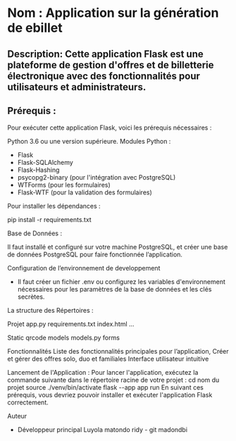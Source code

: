 

#  Nom : Application  sur la génération de  ebillet 

## Description:  Cette application Flask est une plateforme de gestion d'offres et de billetterie électronique avec des fonctionnalités pour utilisateurs et administrateurs.

## Prérequis :

  Pour exécuter cette application Flask, voici les prérequis nécessaires :

Python 3.6 ou une version supérieure.
Modules Python :
* Flask
* Flask-SQLAlchemy
* Flask-Hashing
* psycopg2-binary (pour l'intégration avec PostgreSQL)
* WTForms (pour les formulaires)
* Flask-WTF (pour la validation des formulaires)


Pour installer les dépendances :

pip install -r requirements.txt

Base de Données :

Il faut installé et configuré sur votre machine  PostgreSQL, et  créer une base de données PostgreSQL pour  faire fonctionnée l’application.

Configuration de l’environnement  de developpement 
* Il faut créer un fichier .env ou configurez les variables d'environnement nécessaires pour les paramètres de la base de données et les clés secrètes.

 La structure des Répertoires :

Projet
app.py
requirements.txt
index.html ...

Static
qrcode
models
models.py
forms

Fonctionnalités
Liste des fonctionnalités principales pour l’application,
Créer et gérer des offres solo, duo et familiales
Interface utilisateur intuitive

Lancement de l'Application :
 Pour lancer l'application, exécutez la commande suivante dans le répertoire racine de votre projet :
cd nom du projet 
source  ./venv/bin/activate
flask  --app app run
En suivant ces prérequis, vous devriez pouvoir installer et exécuter l'application Flask correctement.

Auteur
*  Développeur principal    Luyola matondo ridy   - git madondbi



